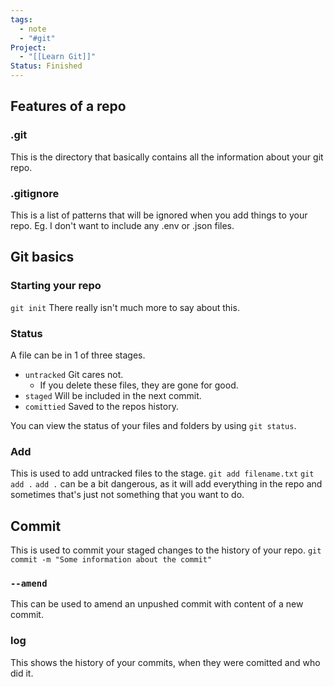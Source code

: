 ```yaml
---
tags:
  - note
  - "#git"
Project:
  - "[[Learn Git]]"
Status: Finished
---
```

## Features of a repo
### .git
This is the directory that basically contains all the information about your git repo. 

### .gitignore
This is a list of patterns that will be ignored when you add things to your repo. Eg. I don't want to include any .env or .json files. 

## Git basics  
### Starting your repo
`git init`
There really isn't much more to say about this. 

### Status
A file can be in 1 of three stages. 
- `untracked` Git cares not.
	- If you delete these files, they are gone for good.
- `staged` Will be included in the next commit.
- `comittied` Saved to the repos history.

You can view the status of your files and folders by using `git status`.

### Add
This is used to add untracked files to the stage. 
`git add filename.txt`
`git add .` 
`add .` can be a bit dangerous, as it will add everything in the repo and sometimes that's just not something that you want to do. 
## Commit 
This is used to commit your staged changes to the history of your repo. 
`git commit -m "Some information about the commit"`

### `--amend`
This can be used to amend an unpushed commit with content of a new commit.

### log
This shows the history of your commits, when they were comitted and who did it. 